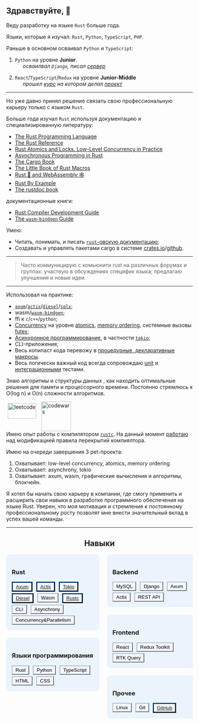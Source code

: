 ## Здравствуйте,  👋

Веду разработку на языке `Rust` больше года.

Языки, которые я изучал: `Rust`, `Python`, `TypeScript`, `PHP`.

Раньше в основном осваивал `Python` и `TypeScript`:
  1. `Python` на уровне **Junior**.<br>
  &emsp;&ensp;_осваилвал `Django`, писал [сервер](https://github.com/10takla/planet-backend)_
  
  2. `React`/`TypeScript`/`Redux` на уровне **Junior-Middle**<br>
  &emsp;&ensp;_прошел [курс](https://ulbitv.ru/frontend) на котором делал [проект](https://github.com/10takla/ulbi)_
---
Но уже давно принял решение связать свою профессиональную карьеру только с языком `Rust`.

Больше года изучал `Rust` используя документацию и специализированную литературу:
- [The Rust Programming Language](https://doc.rust-lang.org/book/)
- [The Rust Reference](https://doc.rust-lang.org/reference/)
- [Rust Atomics and Locks. Low-Level Concurrency in Practice](https://marabos.nl/atomics/)
- [Asynchronous Programming in Rust](https://rust-lang.github.io/async-book/)
- [The Cargo Book](https://doc.rust-lang.org/cargo/)
- [The Little Book of Rust Macros](https://veykril.github.io/tlborm/)
- [Rust 🦀 and WebAssembly 🕸](https://rustwasm.github.io/book/)
- [Rust By Example](https://doc.rust-lang.org/rust-by-example/)
- [The rustdoc book](https://doc.rust-lang.org/rustdoc/what-is-rustdoc.html)

документационные книги:
- [Rust Compiler Development Guide](https://rustc-dev-guide.rust-lang.org/)
- [The `wasm-bindgen` Guide](https://rustwasm.github.io/wasm-bindgen/)

Умею:
* Читать, понимать, и писать [`rust`-овскую документацию](#the-rustdoc-book);
* Создавать и управлять пакетами cargo в системе [crates.io](https://crates.io/)/[github](https://github.com/).
---
> Часто коммуницирую с комьюнити rust на различных форумах и группах:
  участвую в обсуждениях специфик языка;
  предлагаю улучшения и новые идеи.
---
Использовал на практике:
- [`axum`](https://docs.rs/axum/latest/axum/)/[`actix`](https://docs.rs/actix/latest/actix/)/[`diesel`](https://docs.rs/diesel/latest/diesel/)/[`sqlx`](https://docs.rs/sqlx/latest/sqlx/);
-  wasm/[`wasm-bindgen`](https://docs.rs/wasm-bindgen/latest/wasm_bindgen/);
- ffi к `c`/`c++`/`python`;
- [<u>Concurrency</u>](#rust-atomics-and-locks) на уровне <u>atomics</u>, <u>memory ordering</u>, системные вызовы <u>futex</u>;
- [Асинхронное программирование](#asynchronous-programming-in-rust), в частности [`tokio`](https://docs.rs/tokio/latest/tokio/);
- CLI-приложения;
- Весь копипаст кода перевожу в [процедурные, декларативные макросы](#the-little-book-of-rust-macros).
- Весь логически важный код всегда сопровождаю [<u>unit</u>](https://rust-book.cs.brown.edu/ch11-03-test-organization.html#unit-tests) и [<u>интеграционными</u>](https://rust-book.cs.brown.edu/ch11-03-test-organization.html#integration-tests) тестами.

Знаю алгоритмы и структуры данных , как находить оптимальные решения для памяти и процессорного времени. Постоянно стремлюсь к O(log n) и O(n) сложности алгоритмов.
<div style="display: flex; gap: 10px; height: 50px;">
  <a href="https://leetcode.com/u/10takla/">
    <img height="100%" src="https://assets.leetcode.com/static_assets/public/webpack_bundles/images/logo.c36eaf5e6.svg"   alt="leetcode" style="background: white; padding: 4px; box-sizing: border-box;">
  </a>
  <a href="https://www.codewars.com/users/10takla">
    <img height="80"  src="https://www.codewars.com/packs/assets/logo.f607a0fb.svg" alt="codewars">
  </a>
</div>

[](https://leetcode.com/u/10takla/)
[](https://www.codewars.com/users/10takla)
---
Имею опыт работы с компилятором [`rustc`](https://github.com/rust-lang/rust). На данный момент [работаю](https://github.com/10takla/rust) над модификацией правила перекрытий компиялтора.

Имею на очереди завершения 3 pet-проекта:
1. Охватывает: low-level concurrency, atomics, memory ordering
2. Охватывает: asynchrony, tokio
3. Охватывает: axum, wasm, графические вычисления и алгоритмы, блокчейн.

Я хотел бы начать свою карьеру в компании, где смогу применить и расширить свои навыки в разработке программного обеспечения на языке Rust. Уверен, что моя мотивация и стремление к постоянному профессиональному росту позволят мне внести значительный вклад в успех вашей команды.

---

<h2 style="text-align: center;">Навыки</h2>

<div style="display:flex;flex-wrap:wrap;flex-direction:column;gap:20px;overflow:hidden;max-height:500px"><div style="max-width:50%;background:rgba(107, 178, 246, 0.12);border-radius:10px;box-sizing:border-box;padding:15px"><h3>Rust</h3><div style="display:flex;flex-wrap:wrap;row-gap:4px;column-gap:10px"><div style="max-width:120px;box-sizing:border-box"><button style="padding-block:3px;padding-inline:8px;background:#f4f6fb;border-color:#034077;border-width:3px"><a href="https://docs.rs/axum/latest/axum/">Axum</a></button></div><div style="max-width:120px;box-sizing:border-box"><button style="padding-block:3px;padding-inline:8px;background:#f4f6fb;border-color:#034077;border-width:3px"><a href="https://docs.rs/actix/latest/actix/">Actix</a></button></div><div style="max-width:120px;box-sizing:border-box"><button style="padding-block:3px;padding-inline:8px;background:#f4f6fb;border-color:#034077;border-width:3px"><a href="https://docs.rs/tokio/latest/tokio/">Tokio</a></button></div><div style="max-width:120px;box-sizing:border-box"><button style="padding-block:3px;padding-inline:8px;background:#f4f6fb;border-color:#034077;border-width:3px"><a href="https://docs.rs/diesel/latest/diesel/">Diesel</a></button></div><div style="max-width:120px;box-sizing:border-box"><button style="padding-block:3px;padding-inline:8px;background:#f4f6fb;border-color:#aabbca">Wasm</button></div><div style="max-width:120px;box-sizing:border-box"><button style="padding-block:3px;padding-inline:8px;background:#f4f6fb;border-color:#034077;border-width:3px"><a href="https://github.com/rust-lang/rust">Rustc</a></button></div><div style="max-width:120px;box-sizing:border-box"><button style="padding-block:3px;padding-inline:8px;background:#f4f6fb;border-color:#aabbca">CLI</button></div><div style="max-width:120px;box-sizing:border-box"><button style="padding-block:3px;padding-inline:8px;background:#f4f6fb;border-color:#aabbca">Asynchrony</button></div><div style="max-width:120px;box-sizing:border-box"><button style="padding-block:3px;padding-inline:8px;background:#f4f6fb;border-color:#aabbca">Concurrency&amp;Parallelism</button></div></div></div><div style="max-width:50%;background:rgba(107, 178, 246, 0.12);border-radius:10px;box-sizing:border-box;padding:15px"><h3>Языки программирования</h3><div style="display:flex;flex-wrap:wrap;row-gap:4px;column-gap:10px"><div style="max-width:120px;box-sizing:border-box"><button style="padding-block:3px;padding-inline:8px;background:#f4f6fb;border-color:#aabbca">Rust</button></div><div style="max-width:120px;box-sizing:border-box"><button style="padding-block:3px;padding-inline:8px;background:#f4f6fb;border-color:#aabbca">Python</button></div><div style="max-width:120px;box-sizing:border-box"><button style="padding-block:3px;padding-inline:8px;background:#f4f6fb;border-color:#aabbca">TypeScript</button></div><div style="max-width:120px;box-sizing:border-box"><button style="padding-block:3px;padding-inline:8px;background:#f4f6fb;border-color:#aabbca">HTML</button></div><div style="max-width:120px;box-sizing:border-box"><button style="padding-block:3px;padding-inline:8px;background:#f4f6fb;border-color:#aabbca">CSS</button></div></div></div><div style="max-width:50%;background:rgba(107, 178, 246, 0.12);border-radius:10px;box-sizing:border-box;padding:15px"><h3>Backend</h3><div style="display:flex;flex-wrap:wrap;row-gap:4px;column-gap:10px"><div style="max-width:120px;box-sizing:border-box"><button style="padding-block:3px;padding-inline:8px;background:#f4f6fb;border-color:#aabbca">MySQL</button></div><div style="max-width:120px;box-sizing:border-box"><button style="padding-block:3px;padding-inline:8px;background:#f4f6fb;border-color:#aabbca">Django</button></div><div style="max-width:120px;box-sizing:border-box"><button style="padding-block:3px;padding-inline:8px;background:#f4f6fb;border-color:#aabbca">Axum</button></div><div style="max-width:120px;box-sizing:border-box"><button style="padding-block:3px;padding-inline:8px;background:#f4f6fb;border-color:#aabbca">Actix</button></div><div style="max-width:120px;box-sizing:border-box"><button style="padding-block:3px;padding-inline:8px;background:#f4f6fb;border-color:#aabbca">REST API</button></div></div></div><div style="max-width:50%;background:rgba(107, 178, 246, 0.12);border-radius:10px;box-sizing:border-box;padding:15px"><h3>Frontend</h3><div style="display:flex;flex-wrap:wrap;row-gap:4px;column-gap:10px"><div style="max-width:120px;box-sizing:border-box"><button style="padding-block:3px;padding-inline:8px;background:#f4f6fb;border-color:#aabbca">React</button></div><div style="max-width:120px;box-sizing:border-box"><button style="padding-block:3px;padding-inline:8px;background:#f4f6fb;border-color:#aabbca">Redux Toolkit</button></div><div style="max-width:120px;box-sizing:border-box"><button style="padding-block:3px;padding-inline:8px;background:#f4f6fb;border-color:#aabbca">RTK Query</button></div></div></div><div style="max-width:50%;background:rgba(107, 178, 246, 0.12);border-radius:10px;box-sizing:border-box;padding:15px"><h3>Прочее</h3><div style="display:flex;flex-wrap:wrap;row-gap:4px;column-gap:10px"><div style="max-width:120px;box-sizing:border-box"><button style="padding-block:3px;padding-inline:8px;background:#f4f6fb;border-color:#aabbca">Linux</button></div><div style="max-width:120px;box-sizing:border-box"><button style="padding-block:3px;padding-inline:8px;background:#f4f6fb;border-color:#aabbca">Git</button></div><div style="max-width:120px;box-sizing:border-box"><button style="padding-block:3px;padding-inline:8px;background:#f4f6fb;border-color:#034077;border-width:3px"><a href="https://github.com/10takla">GitHub</a></button></div></div></div></div>